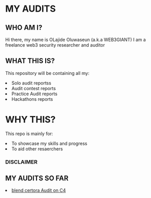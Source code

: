 <h1>MY AUDITS</h1>
<h2>WHO AM I?</h2>
<P> Hi there, my name is OLajide Oluwaseun (a.k.a WEB3GIANT) I am a freelance web3 security researcher and auditor </P>
<h2>WHAT THIS IS?</h2>
<P>This repository will be containing all my:</P>
<li>Solo audit reportss</li>
<li>Audit contest reports</li>
<li>Practice Audit reports</li>
<li>Hackathons reports</li>
<h1>WHY THIS?</h1>
<P>This repo is mainly for:</P>
<li>To showcase my skills and progress</li>
<li>To aid other resaerchers</li>
<h3>DISCLAIMER</h3>
<h2>MY AUDITS SO FAR</h2>
<li><a href="https://github.com/OluwaseunOlajide/AUDITS-/tree/main/blendcertora">blend certora Audit on C4</a></li>
